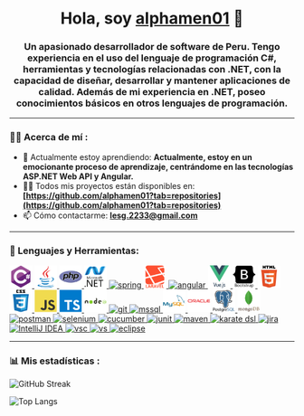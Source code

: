 <div align="center">
<h1 align="center">Hola, soy <a href="https://github.com/alphamen01">alphamen01</a> 👋</h1>
   <h3 align="center">Un apasionado desarrollador de software de Peru. Tengo experiencia en el uso del lenguaje de programación C#, herramientas y tecnologías relacionadas con .NET, con la capacidad de diseñar, desarrollar y mantener aplicaciones de calidad. Además de mi experiencia en .NET, poseo conocimientos básicos en otros lenguajes de programación.</h3>
</div>

---

### 👨‍💻 Acerca de mí :
<!-- - 🔭 Actualmente estoy trabajando en: **[Canvia](https://www.canvia.com/)**-->
- 🌱 Actualmente estoy aprendiendo: **Actualmente, estoy en un emocionante proceso de aprendizaje, centrándome en las tecnologías ASP.NET Web API y Angular.**
- 👨‍💻 Todos mis proyectos están disponibles en: **[https://github.com/alphamen01?tab=repositories](https://github.com/alphamen01?tab=repositories)**
- 📫 Cómo contactarme: **lesg.2233@gmail.com**

---

<h3 align="left"> 🔨 Lenguajes y Herramientas:</h3>
<p align="left"> 
   <a href="https://www.w3schools.com/cs/" target="_blank" rel="noreferrer">
        <img src="https://raw.githubusercontent.com/devicons/devicon/master/icons/csharp/csharp-original.svg" alt="csharp" width="40" height="40" />
    </a>
    <a href="https://www.java.com" target="_blank" rel="noreferrer">
        <img src="https://raw.githubusercontent.com/devicons/devicon/master/icons/java/java-original.svg" alt="java" width="40" height="40" />
    </a>
   <a href="https://www.php.net" target="_blank" rel="noreferrer">
        <img src="https://raw.githubusercontent.com/devicons/devicon/master/icons/php/php-original.svg" alt="php" width="40" height="40" />
    </a>
    <a href="https://dotnet.microsoft.com/" target="_blank" rel="noreferrer">
        <img src="https://raw.githubusercontent.com/devicons/devicon/master/icons/dot-net/dot-net-original-wordmark.svg" alt="dotnet" width="40" height="40" />
    </a>
    <a href="https://spring.io/" target="_blank" rel="noreferrer">
        <img src="https://www.vectorlogo.zone/logos/springio/springio-icon.svg" alt="spring" width="40" height="40" />
    </a>
    <a href="https://laravel.com/" target="_blank" rel="noreferrer">
        <img src="https://raw.githubusercontent.com/devicons/devicon/master/icons/laravel/laravel-plain-wordmark.svg" alt="laravel" width="40" height="40" />
    </a>
    <a href="https://angular.io" target="_blank" rel="noreferrer">
        <img src="https://angular.io/assets/images/logos/angular/angular.svg" alt="angular" width="40" height="40" />
    </a>
   <a href="https://vuejs.org/" target="_blank" rel="noreferrer">
        <img src="https://raw.githubusercontent.com/devicons/devicon/master/icons/vuejs/vuejs-original-wordmark.svg" alt="vuejs" width="40" height="40" />
    </a>
    <a href="https://getbootstrap.com" target="_blank" rel="noreferrer">
        <img src="https://raw.githubusercontent.com/devicons/devicon/master/icons/bootstrap/bootstrap-plain-wordmark.svg" alt="bootstrap" width="40" height="40" />
    </a>
   <a href="https://www.w3.org/html/" target="_blank" rel="noreferrer">
        <img src="https://raw.githubusercontent.com/devicons/devicon/master/icons/html5/html5-original-wordmark.svg" alt="html5" width="40" height="40" />
    </a>
    <a href="https://www.w3schools.com/css/" target="_blank" rel="noreferrer">
        <img src="https://raw.githubusercontent.com/devicons/devicon/master/icons/css3/css3-original-wordmark.svg" alt="css3" width="40" height="40" />
    </a>
    <a href="https://developer.mozilla.org/en-US/docs/Web/JavaScript" target="_blank" rel="noreferrer">
        <img src="https://raw.githubusercontent.com/devicons/devicon/master/icons/javascript/javascript-original.svg" alt="javascript" width="40" height="40" />
    </a>
    <a href="https://www.typescriptlang.org/" target="_blank" rel="noreferrer">
        <img src="https://raw.githubusercontent.com/devicons/devicon/master/icons/typescript/typescript-original.svg" alt="typescript" width="40" height="40" />
    </a>
    <a href="https://nodejs.org" target="_blank" rel="noreferrer">
        <img src="https://raw.githubusercontent.com/devicons/devicon/master/icons/nodejs/nodejs-original-wordmark.svg" alt="nodejs" width="40" height="40" />
    </a>
   <a href="https://git-scm.com/" target="_blank" rel="noreferrer">
        <img src="https://www.vectorlogo.zone/logos/git-scm/git-scm-icon.svg" alt="git" width="40" height="40" />
    </a>
    <a href="https://www.microsoft.com/en-us/sql-server" target="_blank" rel="noreferrer">
        <img src="https://www.svgrepo.com/show/303229/microsoft-sql-server-logo.svg" alt="mssql" width="40" height="40" />
    </a>
    <a href="https://www.mysql.com/" target="_blank" rel="noreferrer">
        <img src="https://raw.githubusercontent.com/devicons/devicon/master/icons/mysql/mysql-original-wordmark.svg" alt="mysql" width="40" height="40" />
    </a>
    <a href="https://www.oracle.com/" target="_blank" rel="noreferrer">
        <img src="https://raw.githubusercontent.com/devicons/devicon/master/icons/oracle/oracle-original.svg" alt="oracle" width="40" height="40" />
    </a>
    <a href="https://www.postgresql.org" target="_blank" rel="noreferrer">
        <img src="https://raw.githubusercontent.com/devicons/devicon/master/icons/postgresql/postgresql-original-wordmark.svg" alt="postgresql" width="40" height="40" />
    </a>
   <a href="https://www.mongodb.com/" target="_blank" rel="noreferrer">
        <img src="https://raw.githubusercontent.com/devicons/devicon/master/icons/mongodb/mongodb-original-wordmark.svg" alt="mongodb" width="40" height="40" />
    </a>
    <a href="https://postman.com" target="_blank" rel="noreferrer">
        <img src="https://www.vectorlogo.zone/logos/getpostman/getpostman-icon.svg" alt="postman" width="40" height="40" />
    </a>
    <a href="https://www.selenium.dev" target="_blank" rel="noreferrer">
        <img src="https://raw.githubusercontent.com/detain/svg-logos/780f25886640cef088af994181646db2f6b1a3f8/svg/selenium-logo.svg" alt="selenium" width="40" height="40" />
    </a>
   <a href="https://cucumber.io/" target="_blank" rel="noreferrer">
        <img src="https://cucumber.io/cucumber/media/images/logos/icons/cucumber-open-icon.svg" alt="cucumber" width="40" height="40" />
    </a>
   <a href="https://junit.org/junit5/" target="_blank" rel="noreferrer">
        <img src="https://junit.org/junit5/assets/img/junit5-logo.png" alt="junit" width="40" height="40" />
    </a>
   <a href="https://maven.apache.org/download.cgi" target="_blank" rel="noreferrer">
        <img src="https://3.bp.blogspot.com/-YoXSXqqOyvI/WXsLGwITvyI/AAAAAAAAIFQ/hwobCg7-OKYvqI3FJe4dRh0NFz2ImJKiwCEwYBhgL/s200/maven%2Bjava%2Blogo.png" alt="maven" width="40" height="40" />
    </a>
    <a href="https://github.com/karatelabs/karate" target="_blank" rel="noreferrer">
        <img src="https://i0.wp.com/blog.knoldus.com/wp-content/uploads/2020/05/1200px-Karate_software_logo.svg_.png?resize=1024%2C1021&ssl=1" alt="karate dsl" width="40" height="40" />
    </a>
   <a href="https://www.atlassian.com/software/jira?&aceid=&adposition=&adgroup=140479881486&campaign=18442480203&creative=663390759269&device=c&keyword=jira&matchtype=e&network=g&placement=&ds_kids=p73335832032&ds_e=GOOGLE&ds_eid=700000001558501&ds_e1=GOOGLE&gclid=CjwKCAjw-7OlBhB8EiwAnoOEk9zIaruoGMWb5EUzTtlCQjuJnn-HAEi0DwjEmesC6zR2dkj9GVo_tRoCaP0QAvD_BwE&gclsrc=aw.ds" target="_blank" rel="noreferrer">
        <img src="https://www.shareicon.net/download/2017/06/23/887698_management.ico" alt="jira" width="40" height="40" />
    </a>
    <a href="https://www.jetbrains.com/idea/" target="_blank" rel="noreferrer">
        <img src="https://upload.wikimedia.org/wikipedia/commons/thumb/9/9c/IntelliJ_IDEA_Icon.svg/1200px-IntelliJ_IDEA_Icon.svg.png" alt="IntelliJ IDEA" width="40" height="40" />
    </a>
    <a href="https://code.visualstudio.com/" target="_blank" rel="noreferrer">
        <img src="https://upload.wikimedia.org/wikipedia/commons/thumb/9/9a/Visual_Studio_Code_1.35_icon.svg/512px-Visual_Studio_Code_1.35_icon.svg.png" alt="vsc" width="40" height="40" />
    </a>
    <a href="https://visualstudio.microsoft.com/es/" target="_blank" rel="noreferrer">
        <img src="https://visualstudio.microsoft.com/wp-content/uploads/2021/10/Product-Icon.svg" alt="vs" width="40" height="40" />
    </a>
     <a href="https://eclipseide.org/" target="_blank" rel="noreferrer">
        <img src="https://es.wizcase.com/wp-content/uploads/2021/05/Eclipse-IDE-Logo.jpg" alt="eclipse" width="40" height="40" />
    </a>
   
</p>

---

### 📊 Mis estadísticas :
![GitHub Streak](http://github-readme-streak-stats.herokuapp.com?user=alphamen01&theme=dark&locale=es)

![Top Langs](https://github-readme-stats.vercel.app/api/top-langs/?username=alphamen01&langs_count=12&locale=es&theme=tokyonight)

